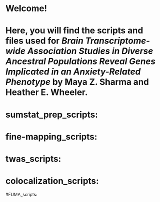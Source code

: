 # Welcome! 

# Here, you will find the scripts and files used for _Brain Transcriptome-wide Association Studies in Diverse Ancestral Populations Reveal Genes Implicated in an Anxiety-Related Phenotype_ by Maya Z. Sharma and Heather E. Wheeler. 

# sumstat_prep_scripts: 

# fine-mapping_scripts: 

# twas_scripts: 

# colocalization_scripts: 

#FUMA_scripts: 



 
